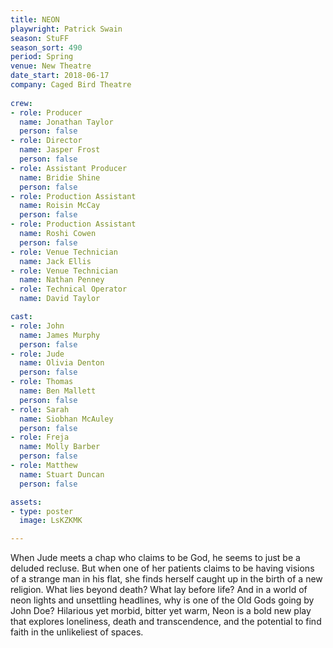 ```yaml
---
title: NEON
playwright: Patrick Swain
season: StuFF
season_sort: 490
period: Spring
venue: New Theatre
date_start: 2018-06-17
company: Caged Bird Theatre
  
crew:
- role: Producer
  name: Jonathan Taylor 
  person: false
- role: Director 
  name: Jasper Frost
  person: false
- role: Assistant Producer
  name: Bridie Shine
  person: false
- role: Production Assistant
  name: Roisin McCay
  person: false
- role: Production Assistant
  name: Roshi Cowen
  person: false
- role: Venue Technician
  name: Jack Ellis
- role: Venue Technician
  name: Nathan Penney
- role: Technical Operator
  name: David Taylor

cast:
- role: John
  name: James Murphy
  person: false
- role: Jude
  name: Olivia Denton
  person: false
- role: Thomas
  name: Ben Mallett
  person: false
- role: Sarah
  name: Siobhan McAuley
  person: false
- role: Freja
  name: Molly Barber
  person: false
- role: Matthew
  name: Stuart Duncan
  person: false

assets:
- type: poster
  image: LsKZKMK

---
```


When Jude meets a chap who claims to be God, he seems to just be a deluded recluse. But when one of her patients claims to be having visions of a strange man in his flat, she finds herself caught up in the birth of a new religion. What lies beyond death? What lay before life? And in a world of neon lights and unsettling headlines, why is one of the Old Gods going by John Doe? Hilarious yet morbid, bitter yet warm, Neon is a bold new play that explores loneliness, death and transcendence, and the potential to find faith in the unlikeliest of spaces.
